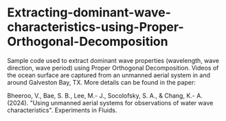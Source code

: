 # Extracting-dominant-wave-characteristics-using-Proper-Orthogonal-Decomposition

Sample code used to extract dominant wave properties (wavelength, wave direction, wave period) using Proper Orthogonal Decomposition. Videos of the ocean surface are captured from an unmanned aerial system in and around Galveston Bay, TX. More details can be found in the paper: 

Bheeroo, V., Bae, S. B., Lee, M.- J., Socolofsky, S. A., & Chang, K.- A. (2024). "Using unmanned aerial systems for observations of water wave characteristics". Experiments in Fluids. 
